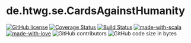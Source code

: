 # de.htwg.se.CardsAgainstHumanity

[![GitHub license](https://srv-file7.gofile.io/download/6DRccW/RWS.svg)](https://google.de)
[![Coverage Status](https://coveralls.io/repos/github/LordSaitamaa/de.htwg.se.CardsAgainstHumanity/badge.svg?branch=Developer)](https://coveralls.io/github/LordSaitamaa/de.htwg.se.CardsAgainstHumanity?branch=Developer)
[![Build Status](https://travis-ci.org/LordSaitamaa/de.htwg.se.CardsAgainstHumanity.svg?branch=master)](https://travis-ci.org/LordSaitamaa/de.htwg.se.CardsAgainstHumanity)
[![made-with-scala](https://img.shields.io/badge/Made%20with-Scala-00ff00.svg)](https://www.scala-lang.org/)
[![made-with-love](https://img.shields.io/badge/Made%20with-Love-ff0000.svg)](https://www.bluestoneedge.com/wp-content/uploads/2020/05/love-820x400.jpeg)
![GitHub contributors](https://img.shields.io/github/contributors/LordSaitamaa/de.htwg.se.CardsAgainstHumanity)
![GitHub code size in bytes](https://img.shields.io/github/languages/code-size/LordSaitamaa/de.htwg.se.CardsAgainstHumanity)
